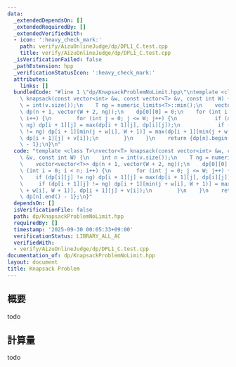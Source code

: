 ```yaml
---
data:
  _extendedDependsOn: []
  _extendedRequiredBy: []
  _extendedVerifiedWith:
  - icon: ':heavy_check_mark:'
    path: verify/AizuOnlineJudge/dp/DPL1_C.test.cpp
    title: verify/AizuOnlineJudge/dp/DPL1_C.test.cpp
  _isVerificationFailed: false
  _pathExtension: hpp
  _verificationStatusIcon: ':heavy_check_mark:'
  attributes:
    links: []
  bundledCode: "#line 1 \"dp/KnapsackProblemNoLimit.hpp\"\ntemplate <class T>\nvector<T>\
    \ knapsack(const vector<int> &w, const vector<T> &v, const int W) {\n    int n\
    \ = int(v.size());\n    T ng = numeric_limits<T>::min();\n    vector<vector<T>>\
    \ dp(n + 1, vector(W + 2, ng));\n    dp[0][0] = 0;\n    for (int i = 0; i < n;\
    \ i++) {\n        for (int j = 0; j <= W; j++) {\n            if (dp[i][j] !=\
    \ ng) dp[i + 1][j] = max(dp[i + 1][j], dp[i][j]);\n            if (dp[i + 1][j]\
    \ != ng) dp[i + 1][min(j + w[i], W + 1)] = max(dp[i + 1][min(j + w[i], W + 1)],\
    \ dp[i + 1][j] + v[i]);\n        }\n    }\n    return {dp[n].begin(), dp[n].end()\
    \ - 1};\n}\n"
  code: "template <class T>\nvector<T> knapsack(const vector<int> &w, const vector<T>\
    \ &v, const int W) {\n    int n = int(v.size());\n    T ng = numeric_limits<T>::min();\n\
    \    vector<vector<T>> dp(n + 1, vector(W + 2, ng));\n    dp[0][0] = 0;\n    for\
    \ (int i = 0; i < n; i++) {\n        for (int j = 0; j <= W; j++) {\n        \
    \    if (dp[i][j] != ng) dp[i + 1][j] = max(dp[i + 1][j], dp[i][j]);\n       \
    \     if (dp[i + 1][j] != ng) dp[i + 1][min(j + w[i], W + 1)] = max(dp[i + 1][min(j\
    \ + w[i], W + 1)], dp[i + 1][j] + v[i]);\n        }\n    }\n    return {dp[n].begin(),\
    \ dp[n].end() - 1};\n}"
  dependsOn: []
  isVerificationFile: false
  path: dp/KnapsackProblemNoLimit.hpp
  requiredBy: []
  timestamp: '2025-09-30 00:05:33+09:00'
  verificationStatus: LIBRARY_ALL_AC
  verifiedWith:
  - verify/AizuOnlineJudge/dp/DPL1_C.test.cpp
documentation_of: dp/KnapsackProblemNoLimit.hpp
layout: document
title: Knapsack Problem
---
```


## 概要
todo

## 計算量
todo